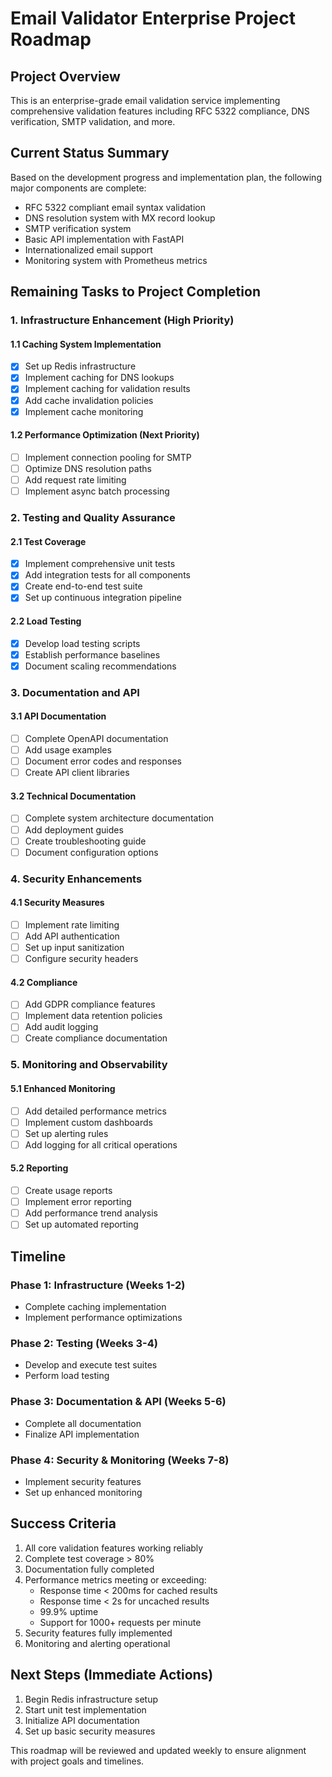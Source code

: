 # Email Validator Enterprise Project Roadmap

## Project Overview
This is an enterprise-grade email validation service implementing comprehensive validation features including RFC 5322 compliance, DNS verification, SMTP validation, and more.

## Current Status Summary
Based on the development progress and implementation plan, the following major components are complete:
- RFC 5322 compliant email syntax validation
- DNS resolution system with MX record lookup
- SMTP verification system
- Basic API implementation with FastAPI
- Internationalized email support
- Monitoring system with Prometheus metrics

## Remaining Tasks to Project Completion

### 1. Infrastructure Enhancement (High Priority)
#### 1.1 Caching System Implementation
- [x] Set up Redis infrastructure
- [x] Implement caching for DNS lookups
- [x] Implement caching for validation results
- [x] Add cache invalidation policies
- [x] Implement cache monitoring

#### 1.2 Performance Optimization (Next Priority)
- [ ] Implement connection pooling for SMTP
- [ ] Optimize DNS resolution paths
- [ ] Add request rate limiting
- [ ] Implement async batch processing

### 2. Testing and Quality Assurance
#### 2.1 Test Coverage
- [x] Implement comprehensive unit tests
- [x] Add integration tests for all components
- [x] Create end-to-end test suite
- [x] Set up continuous integration pipeline

#### 2.2 Load Testing
- [x] Develop load testing scripts
- [x] Establish performance baselines
- [x] Document scaling recommendations

### 3. Documentation and API
#### 3.1 API Documentation
- [ ] Complete OpenAPI documentation
- [ ] Add usage examples
- [ ] Document error codes and responses
- [ ] Create API client libraries

#### 3.2 Technical Documentation
- [ ] Complete system architecture documentation
- [ ] Add deployment guides
- [ ] Create troubleshooting guide
- [ ] Document configuration options

### 4. Security Enhancements
#### 4.1 Security Measures
- [ ] Implement rate limiting
- [ ] Add API authentication
- [ ] Set up input sanitization
- [ ] Configure security headers

#### 4.2 Compliance
- [ ] Add GDPR compliance features
- [ ] Implement data retention policies
- [ ] Add audit logging
- [ ] Create compliance documentation

### 5. Monitoring and Observability
#### 5.1 Enhanced Monitoring
- [ ] Add detailed performance metrics
- [ ] Implement custom dashboards
- [ ] Set up alerting rules
- [ ] Add logging for all critical operations

#### 5.2 Reporting
- [ ] Create usage reports
- [ ] Implement error reporting
- [ ] Add performance trend analysis
- [ ] Set up automated reporting

## Timeline
### Phase 1: Infrastructure (Weeks 1-2)
- Complete caching implementation
- Implement performance optimizations

### Phase 2: Testing (Weeks 3-4)
- Develop and execute test suites
- Perform load testing

### Phase 3: Documentation & API (Weeks 5-6)
- Complete all documentation
- Finalize API implementation

### Phase 4: Security & Monitoring (Weeks 7-8)
- Implement security features
- Set up enhanced monitoring

## Success Criteria
1. All core validation features working reliably
2. Complete test coverage > 80%
3. Documentation fully completed
4. Performance metrics meeting or exceeding:
   - Response time < 200ms for cached results
   - Response time < 2s for uncached results
   - 99.9% uptime
   - Support for 1000+ requests per minute
5. Security features fully implemented
6. Monitoring and alerting operational

## Next Steps (Immediate Actions)
1. Begin Redis infrastructure setup
2. Start unit test implementation
3. Initialize API documentation
4. Set up basic security measures

This roadmap will be reviewed and updated weekly to ensure alignment with project goals and timelines.